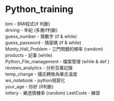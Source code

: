 # Python_training

bmi - BMI程式(if 判斷)    
driving - 年紀 (多層if判斷)  
guess_number - 猜數字 (if & while)  
guess_password - 猜密碼 (if & while)  
Monty_Hall_Problem - 三門問題的頻率 (random)  
products - 記事 (while)  
Python_File_management - 檔案管理 (while & def )  
reviews_analytics - 分析百萬記錄   
temp_change - 攝氏轉換為華氏溫度  
wx_notebook - python視窗化  
your_age - 你好 (if判斷)  
lottery - 樂透猜機率 (random)
LeetCode - 練習